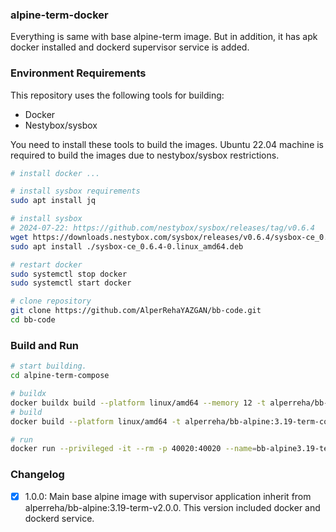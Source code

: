 ### alpine-term-docker

Everything is same with base alpine-term image. But in addition, it has apk docker installed and dockerd supervisor service is added.


### Environment Requirements

This repository uses the following tools for building:
- Docker
- Nestybox/sysbox  

You need to install these tools to build the images. Ubuntu 22.04 machine is required to build the images due to nestybox/sysbox restrictions.  

```bash
# install docker ...

# install sysbox requirements
sudo apt install jq

# install sysbox  
# 2024-07-22: https://github.com/nestybox/sysbox/releases/tag/v0.6.4
wget https://downloads.nestybox.com/sysbox/releases/v0.6.4/sysbox-ce_0.6.4-0.linux_amd64.deb
sudo apt install ./sysbox-ce_0.6.4-0.linux_amd64.deb

# restart docker
sudo systemctl stop docker
sudo systemctl start docker

# clone repository
git clone https://github.com/AlperRehaYAZGAN/bb-code.git
cd bb-code
```

### Build and Run


```bash
# start building.
cd alpine-term-compose

# buildx
docker buildx build --platform linux/amd64 --memory 12 -t alperreha/bb-alpine:3.19-term-compose-v1.0.0 .
# build
docker build --platform linux/amd64 -t alperreha/bb-alpine:3.19-term-compose-v1.0.0 .

# run
docker run --privileged -it --rm -p 40020:40020 --name=bb-alpine3.19-term-compose-1.0.0 alperreha/bb-alpine:3.19-term-compose-v1.0.0
```


### Changelog

- [x] 1.0.0: Main base alpine image with supervisor application inherit from alperreha/bb-alpine:3.19-term-v2.0.0.  This version included docker and dockerd service.
